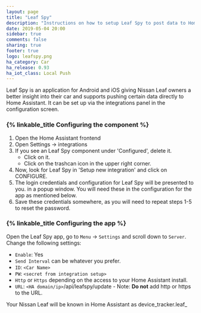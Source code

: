 ```yaml
---
layout: page
title: "Leaf Spy"
description: "Instructions on how to setup Leaf Spy to post data to Home Assistant."
date: 2019-05-04 20:00
sidebar: true
comments: false
sharing: true
footer: true
logo: leafspy.png
ha_category: Car
ha_release: 0.93
ha_iot_class: Local Push
---
```


Leaf Spy is an application for Android and iOS giving Nissan Leaf owners a better insight into their car and supports pushing certain data directly to Home Assistant. It can be set up via the integrations panel in the configuration screen.

### {% linkable_title Configuring the component %}

1. Open the Home Assistant frontend
2. Open Settings -> integrations
3. If you see an Leaf Spy component under 'Configured', delete it.
   - Click on it.
   - Click on the trashcan icon in the upper right corner.
4. Now, look for Leaf Spy in 'Setup new integration' and click on CONFIGURE.
5. The login credentials and configuration for Leaf Spy will be presented to you.
   in a popup window. You will need these in the configuration for the app as mentioned below.
6. Save these credentials somewhere, as you will need to repeat steps 1-5 to reset the password.

### {% linkable_title Configuring the app %}

Open the Leaf Spy app, go to `Menu` -> `Settings` and scroll down to `Server`. 
Change the following settings:

 - `Enable`: Yes
 - `Send Interval` can be whatever you prefer.
 - `ID`: `<Car Name>`
 - `PW`: `<secret from integration setup>`
 - `Http` or `Https` depending on the access to your Home Assistant install.
 - `URL`: `<HA domain/ip>`/api/leafspy/update - Note: **Do not** add http or https to the URL.

Your Nissan Leaf will be known in Home Assistant as device_tracker.leaf_<VIN number>
